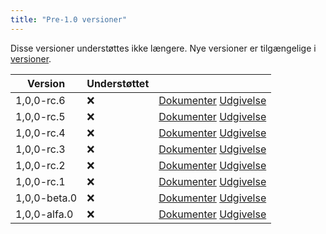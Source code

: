 ```yaml
---
title: "Pre-1.0 versioner"
---
```


Disse versioner understøttes ikke længere. Nye versioner er tilgængelige i [versioner](versions.md).

| Version      | Understøttet |                                                                                                                                                            |
| ------------ | ------------ | ---------------------------------------------------------------------------------------------------------------------------------------------------------- |
| 1,0,0-rc.6   | :x:          | [Dokumenter](https://docs.butterfly.linwood.dev/docs/1.0.0-rc.6/intro) [Udgivelse](https://github.com/LinwoodDev/Butterfly/releases/tag/v1.0.0-rc.6)       |
| 1,0,0-rc.5   | :x:          | [Dokumenter](https://docs.butterfly.linwood.dev/docs/1.0.0-rc.5/intro) [Udgivelse](https://github.com/LinwoodDev/Butterfly/releases/tag/v1.0.0-rc.5)       |
| 1,0,0-rc.4   | :x:          | [Dokumenter](https://docs.butterfly.linwood.dev/docs/1.0.0-rc.4/intro) [Udgivelse](https://github.com/LinwoodDev/Butterfly/releases/tag/v1.0.0-rc.4)       |
| 1,0,0-rc.3   | :x:          | [Dokumenter](https://docs.butterfly.linwood.dev/docs/1.0.0-rc.3/intro) [Udgivelse](https://github.com/LinwoodDev/Butterfly/releases/tag/v1.0.0-rc.3)       |
| 1,0,0-rc.2   | :x:          | [Dokumenter](https://docs.butterfly.linwood.dev/docs/1.0.0-rc.2/intro) [Udgivelse](https://github.com/LinwoodDev/Butterfly/releases/tag/v1.0.0-rc.2)       |
| 1,0,0-rc.1   | :x:          | [Dokumenter](https://docs.butterfly.linwood.dev/docs/1.0.0-rc.1/intro) [Udgivelse](https://github.com/LinwoodDev/Butterfly/releases/tag/v1.0.0-rc.1)       |
| 1,0,0-beta.0 | :x:          | [Dokumenter](https://docs.butterfly.linwood.dev/docs/1.0.0-beta.0/intro) [Udgivelse](https://github.com/LinwoodDev/Butterfly/releases/tag/v1.0.0-beta.0)   |
| 1,0,0-alfa.0 | :x:          | [Dokumenter](https://docs.butterfly.linwood.dev/docs/1.0.0-alpha.0/intro) [Udgivelse](https://github.com/LinwoodDev/Butterfly/releases/tag/v1.0.0-alpha.0) |
